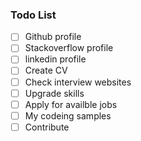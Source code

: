 ### Todo List

- [ ] Github profile
- [ ] Stackoverflow profile
- [ ] linkedin profile
- [ ] Create CV
- [ ] Check interview websites
- [ ] Upgrade skills
- [ ] Apply for availble jobs
- [ ] My codeing samples
- [ ] Contribute
